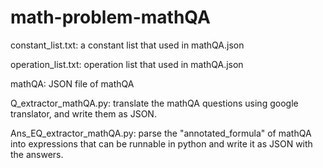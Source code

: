 # math-problem-mathQA
constant_list.txt: a constant list that used in mathQA.json

operation_list.txt: operation list that used in mathQA.json

mathQA: JSON file of mathQA

Q_extractor_mathQA.py: translate the mathQA questions using google translator, and write them as JSON.

Ans_EQ_extractor_mathQA.py: parse the "annotated_formula" of mathQA into expressions that can be runnable in python and write it as JSON with the answers.
